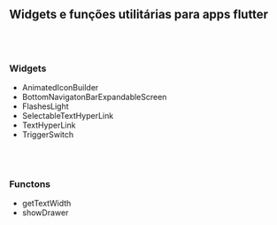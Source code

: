 ## Widgets e funções utilitárias para apps flutter

</br>
</br>

### Widgets
- AnimatedIconBuilder
- BottomNavigatonBarExpandableScreen
- FlashesLight
- SelectableTextHyperLink
- TextHyperLink
- TriggerSwitch

</br>
</br>

### Functons
- getTextWidth
- showDrawer